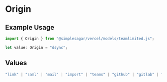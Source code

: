 # Origin

## Example Usage

```typescript
import { Origin } from "@simplesagar/vercel/models/teamlimited.js";

let value: Origin = "dsync";
```

## Values

```typescript
"link" | "saml" | "mail" | "import" | "teams" | "github" | "gitlab" | "bitbucket" | "dsync" | "feedback" | "organization-teams"
```